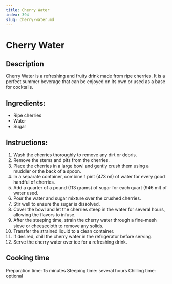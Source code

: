 ```yaml
---
title: Cherry Water
index: 394
slug: cherry-water.md
---
```


# Cherry Water

## Description
Cherry Water is a refreshing and fruity drink made from ripe cherries. It is a perfect summer beverage that can be enjoyed on its own or used as a base for cocktails.

## Ingredients:
- Ripe cherries
- Water
- Sugar

## Instructions:
1. Wash the cherries thoroughly to remove any dirt or debris.
2. Remove the stems and pits from the cherries.
3. Place the cherries in a large bowl and gently crush them using a muddler or the back of a spoon.
4. In a separate container, combine 1 pint (473 ml) of water for every good handful of cherries.
5. Add a quarter of a pound (113 grams) of sugar for each quart (946 ml) of water used.
6. Pour the water and sugar mixture over the crushed cherries.
7. Stir well to ensure the sugar is dissolved.
8. Cover the bowl and let the cherries steep in the water for several hours, allowing the flavors to infuse.
9. After the steeping time, strain the cherry water through a fine-mesh sieve or cheesecloth to remove any solids.
10. Transfer the strained liquid to a clean container.
11. If desired, chill the cherry water in the refrigerator before serving.
12. Serve the cherry water over ice for a refreshing drink.

## Cooking time
Preparation time: 15 minutes
Steeping time: several hours
Chilling time: optional